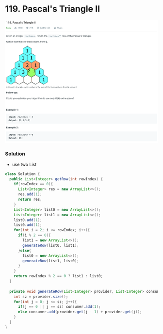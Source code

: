 # 119. Pascal's Triangle II

![119%20Pascal's%20Triangle%20II%208481823baae8491eb00773df79d346a1/Untitled.png](119%20Pascal's%20Triangle%20II%208481823baae8491eb00773df79d346a1/Untitled.png)

### Solution

- use two List

```java
class Solution {
  public List<Integer> getRow(int rowIndex) {
    if(rowIndex == 0){
      List<Integer> res = new ArrayList<>();
      res.add(1);
      return res;
    }
    List<Integer> list0 = new ArrayList<>();
    List<Integer> list1 = new ArrayList<>();
    list0.add(1);
    list0.add(1);
    for(int i = 2; i <= rowIndex; i++){
      if(i % 2 == 0){
        list1 = new ArrayList<>();
        generateRow(list0, list1);
      }else{
        list0 = new ArrayList<>();
        generateRow(list1, list0);
      }
    }
    return rowIndex % 2 == 0 ? list1 : list0;
  }

  private void generateRow(List<Integer> provider, List<Integer> consumer){
    int sz = provider.size();
    for(int j = 0; j <= sz; j++){
      if(j == 0 || j == sz) consumer.add(1);
      else consumer.add(provider.get(j - 1) + provider.get(j));
    }
  }
}
```